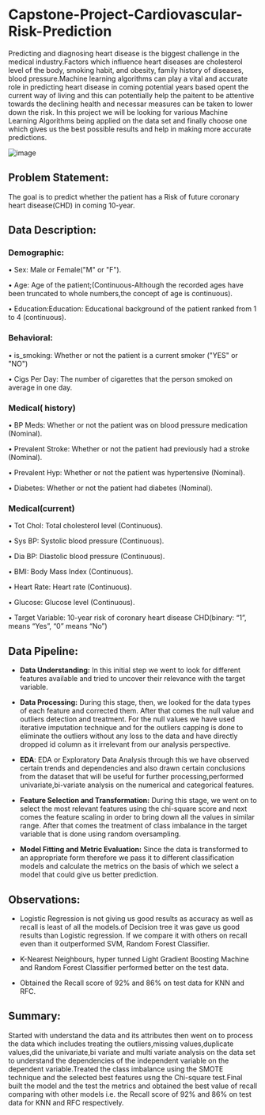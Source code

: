 # **Capstone-Project-Cardiovascular-Risk-Prediction**
Predicting and diagnosing heart disease is the biggest challenge in the medical industry.Factors which influence heart diseases are cholesterol level of the body, smoking habit, and obesity, family history of diseases, blood pressure.Machine learning algorithms can play a vital and accurate role in predicting heart disease in coming potential years based opent the current way of living and this can potentially help the paitent to be attentive towards the declining health and necessar measures can be taken to lower down the risk. In this project we will be looking for various Machine Learning Algorithms being applied on the data set and finally choose one which gives us the best possible results and help in making more accurate predictions.

![image](https://user-images.githubusercontent.com/100409195/173519650-5496bf0e-7163-4377-aa94-007a7b763d59.png)


## **Problem Statement:**
The goal is to predict whether the patient has a  Risk of future coronary heart disease(CHD) in coming 10-year.

## **Data Description:**
### Demographic:
  • Sex: Male or Female("M" or "F").

  • Age: Age of the patient;(Continuous-Although the recorded ages have been truncated to whole numbers,the concept of age is continuous).

  • Education:Education: Educational background of the patient ranked from 1 to 4 (continuous).
  
### Behavioral:
  • is_smoking: Whether or not the patient is a current smoker ("YES" or "NO")
  
  • Cigs Per Day: The number of cigarettes that the person smoked on average in one day.
  
### Medical( history)
  • BP Meds: Whether or not the patient was on blood pressure medication (Nominal).
  
  • Prevalent Stroke: Whether or not the patient had previously had a stroke (Nominal).
  
  • Prevalent Hyp: Whether or not the patient was hypertensive (Nominal).
  
  • Diabetes: Whether or not the patient had diabetes (Nominal).
  
### Medical(current)
  • Tot Chol: Total cholesterol level (Continuous).
   
  • Sys BP: Systolic blood pressure (Continuous).
   
  • Dia BP: Diastolic blood pressure (Continuous).
   
  • BMI: Body Mass Index (Continuous).
   
  • Heart Rate: Heart rate (Continuous).
    
  • Glucose: Glucose level (Continuous).
  
  • Target Variable: 10-year risk of coronary heart disease CHD(binary: “1”, means “Yes”, “0” means “No”) 
  
  
  
## Data Pipeline:

* **Data Understanding:** In this initial step we went to look for different features available and tried to uncover their relevance with the target variable.  

* **Data Processing:** During this stage, then, we looked for the data types of each feature and corrected them. After that comes the null value and outliers detection and treatment. For the null values we have used iterative imputation technique and for the outliers capping is done to eliminate the outliers without any loss to the data and have directly dropped id column as it irrelevant from our analysis perspective.

* **EDA**: EDA or Exploratory Data Analysis through this we have observed certain trends and dependencies and also drawn certain conclusions from the dataset that will be useful for further processing,performed univariate,bi-variate analysis on the numerical and categorical features.

* **Feature Selection and Transformation:** During this stage, we went on to select the most relevant features using the chi-square score and next comes the feature  scaling in order to bring down all the values in similar range. After that comes the treatment of class imbalance in the target variable that is done using random oversampling.

* **Model Fitting and Metric Evaluation:** Since the data is transformed to an appropriate form therefore we pass it to different classification models and calculate the metrics on the basis of which we select a model that could give us better prediction.


## **Observations:**
* Logistic Regression is not giving us good results as accuracy as well as recall is least of all the models.of Decision tree it was gave us good results than Logistic regression. If we compare it with others on recall even than it outperformed SVM, Random Forest Classifier.

* K-Nearest Neighbours, hyper tunned Light Gradient Boosting Machine and Random Forest Classifier performed better on the test data.

* Obtained the Recall score of 92% and 86% on test data for KNN and RFC.

## **Summary:**
Started with understand the data and its attributes then went on to process the data which includes treating the outliers,missing values,duplicate values,did the univariate,bi variate and multi variate analysis on the data set to understand the dependencies of the independent variable on the dependent variable.Treated the class imbalance using the SMOTE technique and the selected best features usng the Chi-square test.Final built the model and the test the metrics and obtained the best value of recall comparing with other models i.e. the Recall score of 92% and 86% on test data for KNN and RFC respectively.
 











